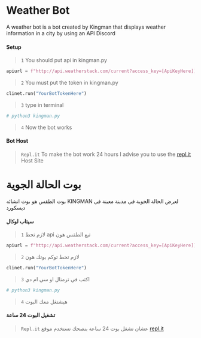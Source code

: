 # Weather Bot 
A weather bot is a bot created by Kingman that displays weather information in a city by using an API 
Discord
#### Setup
> `1` You should put api in kingman.py 
```py
apiurl = f"http://api.weatherstack.com/current?access_key=[ApiKeyHere]]&query={arg1}"
```
> `2` You must put the token in kingman.py
```py
clinet.run("YourBotTokenHere")
```
> `3` type in terminal 
```py
# python3 kingman.py
```
> `4` Now the bot works
#### Bot Host
> `Repl.it` To make the bot work 24 hours I advise you to use the [repl.it]( https://repl.it/github/KM-KINGMAN/Weather-Bot ) Host Site
# بوت الحالة الجوية
بوت الطقس هو بوت انشائه KINGMAN لعرض الحالة الجوية في مدينة معينة في ديسكورد
#### سيتاب لوكال
> `1` لازم تحط api تبع الطقس هون 
```py
apiurl = f"http://api.weatherstack.com/current?access_key=[ApiKeyHere]]&query={arg1}"
```
> `2` لازم تحط توكم بوتك هون 
```py
clinet.run("YourBotTokenHere")
```
> `3` اكتب في ترمنال او سي ام دي 
```py
# python3 kingman.py
```
> `4` هيشتغل معك البوت
#### تشغيل البوت 24 ساعة 
> `Repl.it` عشان تشغل بوت 24 ساعة بنصحك تستخدم موقع [repl.it]( https://repl.it/github/MeKINGMAN/Weather-Bot )
